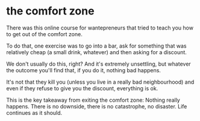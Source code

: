 
# the comfort zone

There was this online course for wantepreneurs that tried to teach you how to get out of the comfort zone.

To do that, one exercise was to go into a bar, ask for something that was relatively cheap (a small drink, whatever) and then asking for a discount.

We don't usually do this, right? And it's extremely unsettling, but whatever the outcome you'll find that, if you do it, nothing bad happens.

It's not that they kill you (unless you live in a really bad neighbourhood) and even if they refuse to give you the discount, everything is ok.

This is the key takeaway from exiting the comfort zone: Nothing really happens. There is no downside, there is no catastrophe, no disaster. Life continues as it should.
